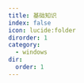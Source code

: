 ```yaml
---
title: 基础知识
index: false
icon: lucide:folder
dirorder: 1
category:
  - windows
dir:
  order: 1
---
```


<Catalog />
